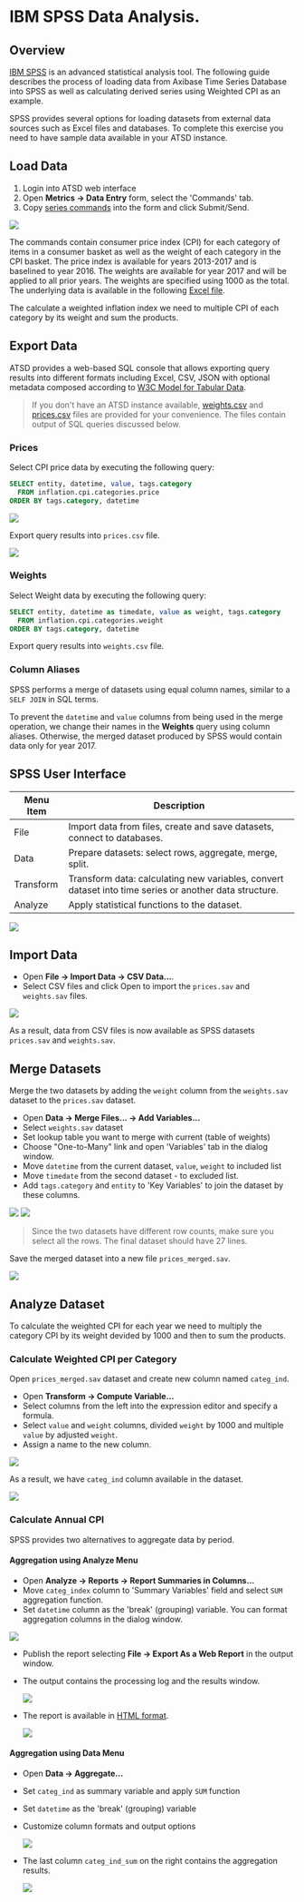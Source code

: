 # IBM SPSS Data Analysis.

## Overview

[IBM SPSS](https://www.ibm.com/analytics/us/en/technology/spss/) is an advanced statistical analysis tool. The following guide describes the process of loading data from Axibase Time Series Database into SPSS as well as calculating derived series using Weighted CPI as an example.

SPSS provides several options for loading datasets from external data sources such as Excel files and databases. To complete this exercise you need to have sample data available in your ATSD instance.

## Load Data

1. Login into ATSD web interface
2. Open **Metrics -> Data Entry** form, select the 'Commands' tab.
3. Copy [series commands](resources/commands.txt) into the form and click Submit/Send.

![](resources/metrics_entry.png)

The commands contain consumer price index (CPI) for each category of items in a consumer basket as well as the weight of each category in the CPI basket. The price index is available for years 2013-2017 and is baselined to year 2016. The weights are available for year 2017 and will be applied to all prior years. The weights are specified using 1000 as the total. The underlying data is available in the following [Excel file](resources/eng_e02.xls).

The calculate a weighted inflation index we need to multiple CPI of each category by its weight and sum the products.

## Export Data

ATSD provides a web-based SQL console that allows exporting query results into different formats including Excel, CSV, JSON with optional metadata composed according to [W3C Model for Tabular Data](https://github.com/axibase/atsd/blob/master/api/sql/api.md#metadata).

> If you don't have an ATSD instance available, [weights.csv](resources/weights.csv) and [prices.csv](resources/prices.csv) files are provided for your convenience. The files contain output of SQL queries discussed below.

### Prices

Select CPI price data by executing the following query: 

```sql
SELECT entity, datetime, value, tags.category 
  FROM inflation.cpi.categories.price 
ORDER BY tags.category, datetime
```

![](resources/sql_run.png)

Export query results into `prices.csv` file.

![](resources/sql_export.png)

### Weights

Select Weight data by executing the following query: 

```sql
SELECT entity, datetime as timedate, value as weight, tags.category 
  FROM inflation.cpi.categories.weight 
ORDER BY tags.category, datetime
```

Export query results into `weights.csv` file.

### Column Aliases

SPSS performs a merge of datasets using equal column names, similar to a `SELF JOIN` in SQL terms. 

To prevent the `datetime` and `value` columns from being used in the merge operation, we change their names in the **Weights** query using column aliases. Otherwise, the merged dataset produced by SPSS would contain data only for year 2017.

## SPSS User Interface

**Menu Item** | **Description**
--------- | -----------
File | Import data from files, create and save datasets, connect to databases.
Data | Prepare datasets: select rows, aggregate, merge, split.
Transform | Transform data:  calculating new variables, convert dataset into time series or another data structure.
Analyze | Apply statistical functions to the dataset.

![](resources/ibm_spss_gui.png)

## Import Data

* Open **File -> Import Data -> CSV Data...**.
* Select CSV files and click Open to import the `prices.sav` and `weights.sav` files.

![](resources/import_dataset.png)

As a result, data from CSV files is now available as SPSS datasets `prices.sav` and `weights.sav`.

## Merge Datasets

Merge the two datasets by adding the `weight` column from the `weights.sav` dataset to the `prices.sav` dataset.

* Open **Data -> Merge Files... -> Add Variables...**
* Select `weights.sav` dataset
* Set lookup table you want to merge with current (table of weights)
* Choose "One-to-Many" link and open 'Variables' tab in the dialog window.
* Move `datetime` from the current dataset, `value`, `weight` to included list
* Move `timedate` from the second dataset - to excluded list.
* Add `tags.category` and `entity` to 'Key Variables' to join the dataset by these columns.

![](resources/merge_p1.png)
![](resources/merge_p2.png)

> Since the two datasets have different row counts, make sure you select all the rows. The final dataset should have 27 lines.

Save the merged dataset into a new file `prices_merged.sav`.

![](resources/merged_data.png)

## Analyze Dataset

To calculate the weighted CPI for each year we need to multiply the category CPI by its weight devided by 1000 and then to sum the products.

### Calculate Weighted CPI per Category

Open `prices_merged.sav` dataset and create new column named `categ_ind`.

* Open **Transform -> Compute Variable...**  
* Select columns from the left into the expression editor and specify a formula. 
* Select `value` and `weight` columns, divided `weight` by 1000 and multiple `value` by adjusted `weight`. 
* Assign a name to the new column.

![](resources/transform_compute_variable.png)

As a result, we have `categ_ind` column available in the dataset.

![](resources/create_new_column.png)

### Calculate Annual CPI

SPSS provides two alternatives to aggregate data by period.
  
#### Aggregation using Analyze Menu
    
* Open **Analyze -> Reports -> Report Summaries in Columns...** 
* Move `categ_index` column to 'Summary Variables' field and select `SUM` aggregation function. 
* Set `datetime` column as the 'break' (grouping) variable. You can format aggregation columns in the dialog window.

![](resources/analysis_reports_summary_columns.png)
    
* Publish the report selecting **File -> Export As a Web Report** in the output window.
* The output contains the processing log and the results window.
    
    ![](resources/htm_report_spss.png)
    
* The report is available in [HTML format]((resources/index_calculation.htm)).

    ![](resources/htm_version_output.png)

#### Aggregation using Data Menu
    
* Open **Data -> Aggregate...** 
* Set `categ_ind` as summary variable and apply `SUM` function
* Set `datetime` as the 'break' (grouping) variable
* Customize column formats and output options

    ![](resources/data_aggregate_data.png)
    
* The last column `categ_ind_sum` on the right contains the aggregation results.

    ![](resources/aggr_data_new_column.png)
